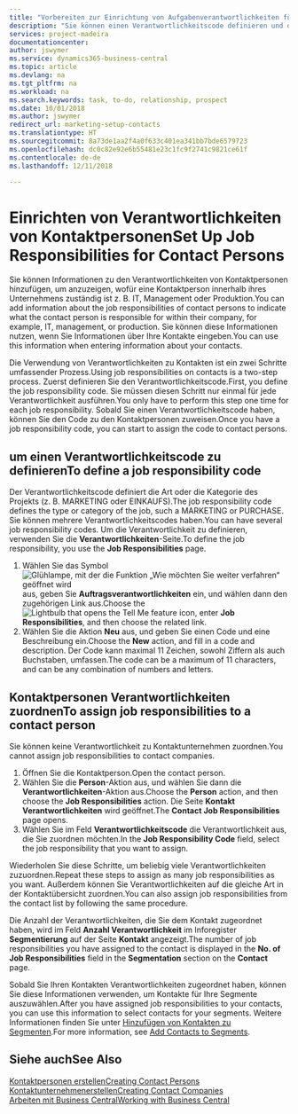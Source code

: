 ```yaml
---
title: "Vorbereiten zur Einrichtung von Aufgabenverantwortlichkeiten für Kontakte | Microsoft Docs"
description: "Sie können einen Verantwortlichkeitscode definieren und diesen einem Kontakt zuweisen, um den Aufgaben anzuzeigen, dass Ihr Kontakt bei dem Unternehmen, z IT, oder Produktion verantwortlich ist."
services: project-madeira
documentationcenter: 
author: jswymer
ms.service: dynamics365-business-central
ms.topic: article
ms.devlang: na
ms.tgt_pltfrm: na
ms.workload: na
ms.search.keywords: task, to-do, relationship, prospect
ms.date: 10/01/2018
ms.author: jswymer
redirect_url: marketing-setup-contacts
ms.translationtype: HT
ms.sourcegitcommit: 8a73de1aa2f4a0f633c401ea341bb7bde6579723
ms.openlocfilehash: dc0c82e92e6b55481e23c1fc9f2741c9821ce61f
ms.contentlocale: de-de
ms.lasthandoff: 12/11/2018

---
```

# <a name="set-up-job-responsibilities-for-contact-persons"></a><span data-ttu-id="bd308-103">Einrichten von Verantwortlichkeiten von Kontaktpersonen</span><span class="sxs-lookup"><span data-stu-id="bd308-103">Set Up Job Responsibilities for Contact Persons</span></span>
<span data-ttu-id="bd308-104">Sie können Informationen zu den Verantwortlichkeiten von Kontaktpersonen hinzufügen, um anzuzeigen, wofür eine Kontaktperson innerhalb ihres Unternehmens zuständig ist z. B. IT, Management oder Produktion.</span><span class="sxs-lookup"><span data-stu-id="bd308-104">You can add information about the job responsibilities of contact persons to indicate what the contact person is responsible for within their company, for example, IT, management, or production.</span></span> <span data-ttu-id="bd308-105">Sie können diese Informationen nutzen, wenn Sie Informationen über Ihre Kontakte eingeben.</span><span class="sxs-lookup"><span data-stu-id="bd308-105">You can use this information when entering information about your contacts.</span></span>

<span data-ttu-id="bd308-106">Die Verwendung von Verantwortlichkeiten zu Kontakten ist ein zwei Schritte umfassender Prozess.</span><span class="sxs-lookup"><span data-stu-id="bd308-106">Using job responsibilities on contacts is a two-step process.</span></span> <span data-ttu-id="bd308-107">Zuerst definieren Sie den Verantwortlichkeitscode.</span><span class="sxs-lookup"><span data-stu-id="bd308-107">First, you define the job responsibility code.</span></span> <span data-ttu-id="bd308-108">Sie müssen diesen Schritt nur einmal für jede Verantwortlichkeit ausführen.</span><span class="sxs-lookup"><span data-stu-id="bd308-108">You only have to perform this step one time for each job responsibility.</span></span> <span data-ttu-id="bd308-109">Sobald Sie einen Verantwortlichkeitscode haben, können Sie den Code zu den Kontaktpersonen zuweisen.</span><span class="sxs-lookup"><span data-stu-id="bd308-109">Once you have a job responsibility code, you can start to assign the code to contact persons.</span></span>

## <a name="to-define-a-job-responsibility-code"></a><span data-ttu-id="bd308-110">um einen Verantwortlichkeitscode zu definieren</span><span class="sxs-lookup"><span data-stu-id="bd308-110">To define a job responsibility code</span></span>
<span data-ttu-id="bd308-111">Der Verantwortlichkeitscode definiert die Art oder die Kategorie des Projekts (z. B. MARKETING oder EINKAUFS).</span><span class="sxs-lookup"><span data-stu-id="bd308-111">The job responsibility code defines the type or category of the job, such a MARKETING or PURCHASE.</span></span> <span data-ttu-id="bd308-112">Sie können mehrere Verantwortlichkeitscodes haben.</span><span class="sxs-lookup"><span data-stu-id="bd308-112">You can have several job responsibility codes.</span></span> <span data-ttu-id="bd308-113">Um die Verantwortlichkeit zu definieren, verwenden Sie die **Verantwortlichkeiten**-Seite.</span><span class="sxs-lookup"><span data-stu-id="bd308-113">To define the job responsibility, you use the **Job Responsibilities** page.</span></span>

1. <span data-ttu-id="bd308-114">Wählen Sie das Symbol ![Glühlampe, mit der die Funktion „Wie möchten Sie weiter verfahren“ geöffnet wird](media/ui-search/search_small.png "Wie möchten Sie weiter verfahren?") aus, geben Sie **Auftragsverantwortlichkeiten** ein, und wählen dann den zugehörigen Link aus.</span><span class="sxs-lookup"><span data-stu-id="bd308-114">Choose the ![Lightbulb that opens the Tell Me feature](media/ui-search/search_small.png "Tell me what you want to do") icon, enter **Job Responsibilities**, and then choose the related link.</span></span>
2. <span data-ttu-id="bd308-115">Wählen Sie die Aktion **Neu** aus, und geben Sie einen Code und eine Beschreibung ein.</span><span class="sxs-lookup"><span data-stu-id="bd308-115">Choose the **New** action, and fill in a code and description.</span></span> <span data-ttu-id="bd308-116">Der Code kann maximal 11 Zeichen, sowohl Ziffern als auch Buchstaben, umfassen.</span><span class="sxs-lookup"><span data-stu-id="bd308-116">The code can be a maximum of 11 characters, and can be any combination of numbers and letters.</span></span>

## <a name="to-assign-job-responsibilities-to-a-contact-person"></a><span data-ttu-id="bd308-117">Kontaktpersonen Verantwortlichkeiten zuordnen</span><span class="sxs-lookup"><span data-stu-id="bd308-117">To assign job responsibilities to a contact person</span></span>
<span data-ttu-id="bd308-118">Sie können keine Verantwortlichkeit zu Kontaktunternehmen zuordnen.</span><span class="sxs-lookup"><span data-stu-id="bd308-118">You cannot assign job responsibilities to contact companies.</span></span>

1. <span data-ttu-id="bd308-119">Öffnen Sie die Kontaktperson.</span><span class="sxs-lookup"><span data-stu-id="bd308-119">Open the contact person.</span></span>
2. <span data-ttu-id="bd308-120">Wählen Sie die **Person**-Aktion aus, und wählen Sie dann die **Verantwortlichkeiten**-Aktion aus.</span><span class="sxs-lookup"><span data-stu-id="bd308-120">Choose the **Person** action, and then choose the **Job Responsibilities** action.</span></span> <span data-ttu-id="bd308-121">Die Seite **Kontakt Verantwortlichkeiten** wird geöffnet.</span><span class="sxs-lookup"><span data-stu-id="bd308-121">The **Contact Job Responsibilities** page opens.</span></span>
3. <span data-ttu-id="bd308-122">Wählen Sie im Feld **Verantwortlichkeitscode** die Verantwortlichkeit aus, die Sie zuordnen möchten.</span><span class="sxs-lookup"><span data-stu-id="bd308-122">In the **Job Responsibility Code** field, select the job responsibility that you want to assign.</span></span>

<span data-ttu-id="bd308-123">Wiederholen Sie diese Schritte, um beliebig viele Verantwortlichkeiten zuzuordnen.</span><span class="sxs-lookup"><span data-stu-id="bd308-123">Repeat these steps to assign as many job responsibilities as you want.</span></span> <span data-ttu-id="bd308-124">Außerdem können Sie Verantwortlichkeiten auf die gleiche Art in der Kontaktübersicht zuordnen.</span><span class="sxs-lookup"><span data-stu-id="bd308-124">You can also assign job responsibilities from the contact list by following the same procedure.</span></span>

<span data-ttu-id="bd308-125">Die Anzahl der Verantwortlichkeiten, die Sie dem Kontakt zugeordnet haben, wird im Feld **Anzahl Verantwortlichkeit** im Inforegister **Segmentierung** auf der Seite **Kontakt** angezeigt.</span><span class="sxs-lookup"><span data-stu-id="bd308-125">The number of job responsibilities you have assigned to the contact is displayed in the **No. of Job Responsibilities** field in the **Segmentation** section on the **Contact** page.</span></span>

<span data-ttu-id="bd308-126">Sobald Sie Ihren Kontakten Verantwortlichkeiten zugeordnet haben, können Sie diese Informationen verwenden, um Kontakte für Ihre Segmente auszuwählen.</span><span class="sxs-lookup"><span data-stu-id="bd308-126">After you have assigned job responsibilities to your contacts, you can use this information to select contacts for your segments.</span></span> <span data-ttu-id="bd308-127">Weitere Informationen finden Sie unter [Hinzufügen von Kontakten zu Segmenten](marketing-add-contact-segment.md).</span><span class="sxs-lookup"><span data-stu-id="bd308-127">For more information, see [Add Contacts to Segments](marketing-add-contact-segment.md).</span></span>

## <a name="see-also"></a><span data-ttu-id="bd308-128">Siehe auch</span><span class="sxs-lookup"><span data-stu-id="bd308-128">See Also</span></span>
[<span data-ttu-id="bd308-129">Kontaktpersonen erstellen</span><span class="sxs-lookup"><span data-stu-id="bd308-129">Creating Contact Persons</span></span>](marketing-create-contact-persons.md)  
[<span data-ttu-id="bd308-130">Kontaktunternehmenerstellen</span><span class="sxs-lookup"><span data-stu-id="bd308-130">Creating Contact Companies</span></span>](marketing-create-contact-companies.md)  
[<span data-ttu-id="bd308-131">Arbeiten mit  Business Central</span><span class="sxs-lookup"><span data-stu-id="bd308-131">Working with Business Central</span></span>](ui-work-product.md)

